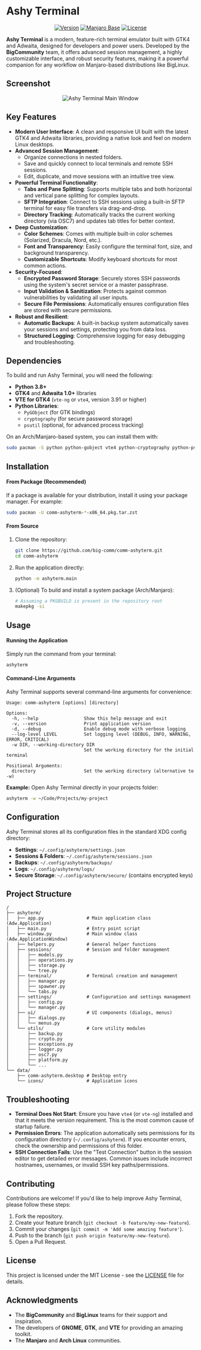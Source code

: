 # Ashy Terminal

<p align="center">
  <a href="https://github.com/big-comm/comm-ashyterm/releases"><img src="https://img.shields.io/badge/Version-1.1.0-blue.svg" alt="Version"/></a>
  <a href="https://manjaro.org/"><img src="https://img.shields.io/badge/Base-Manjaro-35B679.svg?logo=manjaro" alt="Manjaro Base"/></a>
  <a href="https://github.com/big-comm/comm-ashyterm/blob/main/LICENSE"><img src="https://img.shields.io/badge/License-MIT-green.svg" alt="License"/></a>
</p>

**Ashy Terminal** is a modern, feature-rich terminal emulator built with GTK4 and Adwaita, designed for developers and power users. Developed by the **BigCommunity** team, it offers advanced session management, a highly customizable interface, and robust security features, making it a powerful companion for any workflow on Manjaro-based distributions like BigLinux.

## Screenshot

<p align="center">
   <!-- TODO: Replace this with a high-quality screenshot of the application -->
   <img src="https://raw.githubusercontent.com/big-comm/comm-ashyterm/main/data/screenshot.png" alt="Ashy Terminal Main Window" />
</p>

## Key Features

- **Modern User Interface**: A clean and responsive UI built with the latest GTK4 and Adwaita libraries, providing a native look and feel on modern Linux desktops.
- **Advanced Session Management**:
    - Organize connections in nested folders.
    - Save and quickly connect to local terminals and remote SSH sessions.
    - Edit, duplicate, and move sessions with an intuitive tree view.
- **Powerful Terminal Functionality**:
    - **Tabs and Pane Splitting**: Supports multiple tabs and both horizontal and vertical pane splitting for complex layouts.
    - **SFTP Integration**: Connect to SSH sessions using a built-in SFTP terminal for easy file transfers via drag-and-drop.
    - **Directory Tracking**: Automatically tracks the current working directory (via OSC7) and updates tab titles for better context.
- **Deep Customization**:
    - **Color Schemes**: Comes with multiple built-in color schemes (Solarized, Dracula, Nord, etc.).
    - **Font and Transparency**: Easily configure the terminal font, size, and background transparency.
    - **Customizable Shortcuts**: Modify keyboard shortcuts for most common actions.
- **Security-Focused**:
    - **Encrypted Password Storage**: Securely stores SSH passwords using the system's secret service or a master passphrase.
    - **Input Validation & Sanitization**: Protects against common vulnerabilities by validating all user inputs.
    - **Secure File Permissions**: Automatically ensures configuration files are stored with secure permissions.
- **Robust and Resilient**:
    - **Automatic Backups**: A built-in backup system automatically saves your sessions and settings, protecting you from data loss.
    - **Structured Logging**: Comprehensive logging for easy debugging and troubleshooting.

## Dependencies

To build and run Ashy Terminal, you will need the following:

-   **Python 3.8+**
-   **GTK4** and **Adwaita 1.0+** libraries
-   **VTE for GTK4** (`vte-ng` or `vte4`, version 3.91 or higher)
-   **Python Libraries**:
    -   `PyGObject` (for GTK bindings)
    -   `cryptography` (for secure password storage)
    -   `psutil` (optional, for advanced process tracking)

On an Arch/Manjaro-based system, you can install them with:
```bash
sudo pacman -S python python-gobject vte4 python-cryptography python-psutil
```

## Installation

#### From Package (Recommended)

If a package is available for your distribution, install it using your package manager. For example:

```bash
sudo pacman -U comm-ashyterm-*-x86_64.pkg.tar.zst
```

#### From Source

1.  Clone the repository:
    ```bash
    git clone https://github.com/big-comm/comm-ashyterm.git
    cd comm-ashyterm
    ```

2.  Run the application directly:
    ```bash
    python -m ashyterm.main
    ```

3.  (Optional) To build and install a system package (Arch/Manjaro):
    ```bash
    # Assuming a PKGBUILD is present in the repository root
    makepkg -si
    ```

## Usage

#### Running the Application

Simply run the command from your terminal:

```bash
ashyterm
```

#### Command-Line Arguments

Ashy Terminal supports several command-line arguments for convenience:

```
Usage: comm-ashyterm [options] [directory]

Options:
  -h, --help                 Show this help message and exit
  -v, --version              Print application version
  -d, --debug                Enable debug mode with verbose logging
  --log-level LEVEL          Set logging level (DEBUG, INFO, WARNING, ERROR, CRITICAL)
  -w DIR, --working-directory DIR
                             Set the working directory for the initial terminal

Positional Arguments:
  directory                  Set the working directory (alternative to -w)
```

**Example:** Open Ashy Terminal directly in your projects folder:
```bash
ashyterm -w ~/Code/Projects/my-project
```

## Configuration

Ashy Terminal stores all its configuration files in the standard XDG config directory:

-   **Settings**: `~/.config/ashyterm/settings.json`
-   **Sessions & Folders**: `~/.config/ashyterm/sessions.json`
-   **Backups**: `~/.config/ashyterm/backups/`
-   **Logs**: `~/.config/ashyterm/logs/`
-   **Secure Storage**: `~/.config/ashyterm/secure/` (contains encrypted keys)

## Project Structure

```
/
├── ashyterm/
│   ├── app.py                # Main application class (Adw.Application)
│   ├── main.py               # Entry point script
│   ├── window.py             # Main window class (Adw.ApplicationWindow)
│   ├── helpers.py            # General helper functions
│   ├── sessions/             # Session and folder management
│   │   ├── models.py
│   │   ├── operations.py
│   │   ├── storage.py
│   │   └── tree.py
│   ├── terminal/             # Terminal creation and management
│   │   ├── manager.py
│   │   ├── spawner.py
│   │   └── tabs.py
│   ├── settings/             # Configuration and settings management
│   │   ├── config.py
│   │   └── manager.py
│   ├── ui/                   # UI components (dialogs, menus)
│   │   ├── dialogs.py
│   │   └── menus.py
│   └── utils/                # Core utility modules
│       ├── backup.py
│       ├── crypto.py
│       ├── exceptions.py
│       ├── logger.py
│       ├── osc7.py
│       ├── platform.py
│       └── ...
└── data/
    ├── comm-ashyterm.desktop # Desktop entry
    └── icons/                # Application icons
```

## Troubleshooting

-   **Terminal Does Not Start**: Ensure you have `vte4` (or `vte-ng`) installed and that it meets the version requirement. This is the most common cause of startup failure.
-   **Permission Errors**: The application automatically sets permissions for its configuration directory (`~/.config/ashyterm`). If you encounter errors, check the ownership and permissions of this folder.
-   **SSH Connection Fails**: Use the "Test Connection" button in the session editor to get detailed error messages. Common issues include incorrect hostnames, usernames, or invalid SSH key paths/permissions.

## Contributing

Contributions are welcome! If you'd like to help improve Ashy Terminal, please follow these steps:

1.  Fork the repository.
2.  Create your feature branch (`git checkout -b feature/my-new-feature`).
3.  Commit your changes (`git commit -m 'Add some amazing feature'`).
4.  Push to the branch (`git push origin feature/my-new-feature`).
5.  Open a Pull Request.

## License

This project is licensed under the MIT License - see the [LICENSE](LICENSE) file for details.

## Acknowledgments

-   The **BigCommunity** and **BigLinux** teams for their support and inspiration.
-   The developers of **GNOME**, **GTK**, and **VTE** for providing an amazing toolkit.
-   The **Manjaro** and **Arch Linux** communities.

